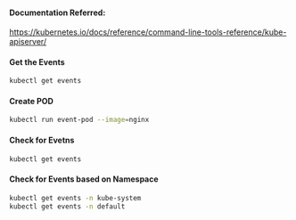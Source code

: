 #### Documentation Referred:

https://kubernetes.io/docs/reference/command-line-tools-reference/kube-apiserver/

#### Get the Events
```sh
kubectl get events
```
#### Create POD
```sh
kubectl run event-pod --image=nginx
```
#### Check for Evetns
```sh
kubectl get events
```
#### Check for Events based on Namespace
```sh
kubectl get events -n kube-system
kubectl get events -n default
```
